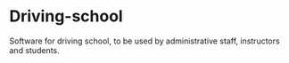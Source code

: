 # Driving-school
Software for driving school, to be used by administrative staff, instructors and students.

